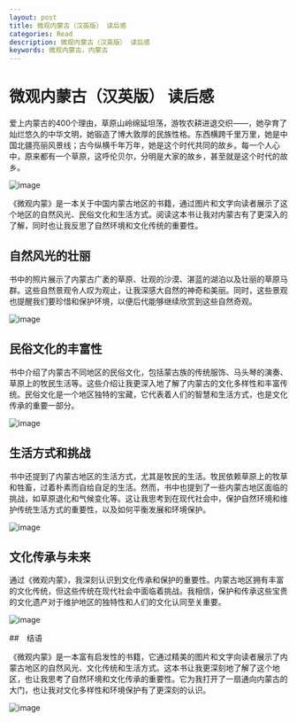```yaml
---
layout: post
title: 微观内蒙古（汉英版） 读后感
categories: Read
description: 微观内蒙古（汉英版） 读后感
keywords: 微观内蒙古，内蒙古
---
```


# 微观内蒙古（汉英版） 读后感

爱上内蒙古的400个理由，草原山岭绵延坦荡，游牧农耕进退交织——，她孕育了灿烂悠久的中华文明，她锻造了博大敦厚的民族性格。东西横跨千里万里，她是中国北疆亮丽风景线；古今纵横千年万年，她是这个时代共同的故乡。每一个人心中，原来都有一个草原，这呼伦贝尔，分明是大家的故乡，甚至就是这个时代的故乡。

![image](https://github.com/weakchen007/aiwv.github.io/assets/58799395/4c132aee-8b19-4284-ba16-07c5106393f5)

《微观内蒙》是一本关于中国内蒙古地区的书籍，通过图片和文字向读者展示了这个地区的自然风光、民俗文化和生活方式。阅读这本书让我对内蒙古有了更深入的了解，同时也让我反思了自然环境和文化传统的重要性。

## 自然风光的壮丽

书中的照片展示了内蒙古广袤的草原、壮观的沙漠、湛蓝的湖泊以及壮丽的草原马群。这些自然景观令人叹为观止，让我深感大自然的神奇和美丽。同时，这些景观也提醒我们要珍惜和保护环境，以便后代能够继续欣赏到这些自然奇观。

![image](https://github.com/weakchen007/aiwv.github.io/assets/58799395/5b6ef8da-d5c0-4257-8d42-4f7f6d571d69)

## 民俗文化的丰富性

书中介绍了内蒙古不同地区的民俗文化，包括蒙古族的传统服饰、马头琴的演奏、草原上的牧民生活等。这些介绍让我更深入地了解了内蒙古的文化多样性和丰富传统。民俗文化是一个地区独特的宝藏，它代表着人们的智慧和生活方式，也是文化传承的重要一部分。

![image](https://github.com/weakchen007/aiwv.github.io/assets/58799395/2641af84-93ec-4b66-8b95-54184c40e1b1)

## 生活方式和挑战

书中还提到了内蒙古地区的生活方式，尤其是牧民的生活。牧民依赖草原上的牧草和牲畜，过着朴素而自给自足的生活。然而，书中也提到了一些内蒙古地区面临的挑战，如草原退化和气候变化等。这让我思考到在现代社会中，保护自然环境和维护传统生活方式的重要性，以及如何平衡发展和环境保护。

![image](https://github.com/weakchen007/aiwv.github.io/assets/58799395/1e7197f6-6cba-4204-8487-991e3eaee8d0)

## 文化传承与未来

通过《微观内蒙》，我深刻认识到文化传承和保护的重要性。内蒙古地区拥有丰富的文化传统，但这些传统在现代社会中面临着挑战。我相信，保护和传承这些宝贵的文化遗产对于维护地区的独特性和人们的文化认同至关重要。

![image](https://github.com/weakchen007/aiwv.github.io/assets/58799395/c6708cb5-405a-4dec-89fa-be6b7b3dce06)

##　结语

《微观内蒙》是一本富有启发性的书籍，它通过精美的图片和文字向读者展示了内蒙古地区的自然风光、文化传统和生活方式。这本书让我更深刻地了解了这个地区，也让我思考了自然环境和文化传承的重要性。它为我打开了一扇通向内蒙古的大门，也让我对文化多样性和环境保护有了更深刻的认识。

![image](https://github.com/weakchen007/aiwv.github.io/assets/58799395/c6be1ea0-3f1c-4736-aa7c-c73007b88868)

